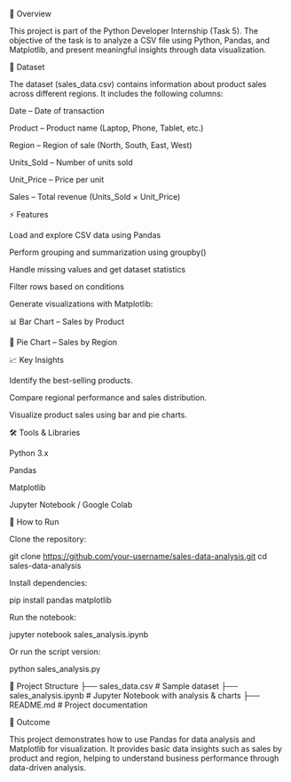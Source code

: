 📌 Overview

This project is part of the Python Developer Internship (Task 5).
The objective of the task is to analyze a CSV file using Python, Pandas, and Matplotlib, and present meaningful insights through data visualization.

📂 Dataset

The dataset (sales_data.csv) contains information about product sales across different regions.
It includes the following columns:

Date – Date of transaction

Product – Product name (Laptop, Phone, Tablet, etc.)

Region – Region of sale (North, South, East, West)

Units_Sold – Number of units sold

Unit_Price – Price per unit

Sales – Total revenue (Units_Sold × Unit_Price)

⚡ Features

Load and explore CSV data using Pandas

Perform grouping and summarization using groupby()

Handle missing values and get dataset statistics

Filter rows based on conditions

Generate visualizations with Matplotlib:

📊 Bar Chart – Sales by Product

🥧 Pie Chart – Sales by Region

📈 Key Insights

Identify the best-selling products.

Compare regional performance and sales distribution.

Visualize product sales using bar and pie charts.

🛠 Tools & Libraries

Python 3.x

Pandas

Matplotlib

Jupyter Notebook / Google Colab

🚀 How to Run

Clone the repository:

git clone https://github.com/your-username/sales-data-analysis.git
cd sales-data-analysis


Install dependencies:

pip install pandas matplotlib


Run the notebook:

jupyter notebook sales_analysis.ipynb


Or run the script version:

python sales_analysis.py

📂 Project Structure
├── sales_data.csv         # Sample dataset
├── sales_analysis.ipynb   # Jupyter Notebook with analysis & charts
├── README.md              # Project documentation

📝 Outcome

This project demonstrates how to use Pandas for data analysis and Matplotlib for visualization.
It provides basic data insights such as sales by product and region, helping to understand business performance through data-driven analysis.

